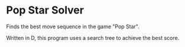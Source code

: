 Pop Star Solver
===============

Finds the best move sequence in the game "Pop Star".

Written in D, this program uses a search tree to achieve the best score.
